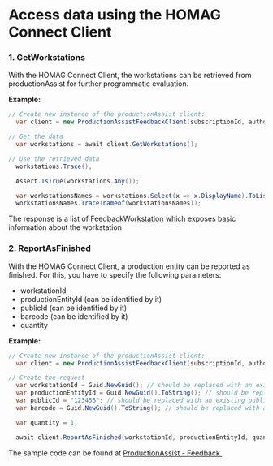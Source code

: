 # Access data using the HOMAG Connect Client

### 1. GetWorkstations
With the HOMAG Connect Client, the workstations can be retrieved from productionAssist for further programmatic evaluation.

<strong>Example:</strong>

```c#
// Create new instance of the productionAssist client:
  var client = new ProductionAssistFeedbackClient(subscriptionId, authorizationKey);

// Get the data
  var workstations = await client.GetWorkstations();

// Use the retrieved data
  workstations.Trace();

  Assert.IsTrue(workstations.Any());

  var workstationsNames = workstations.Select(x => x.DisplayName).ToList();
  workstationsNames.Trace(nameof(workstationsNames));
``` 

The response is a list of [FeedbackWorkstation](../../Contracts/Feedback/FeedbackWorkstation.cs) which exposes basic information about the workstation


### 2. ReportAsFinished
With the HOMAG Connect Client, a production entity can be reported as finished. For this, you have to specify the following parameters:
- workstationId
-  productionEntityId (can be identified by it)
-  publicId (can be identified by it)
-  barcode (can be identified by it)
-  quantity

<strong>Example:</strong>

```c#
// Create new instance of the productionAssist client:
  var client = new ProductionAssistFeedbackClient(subscriptionId, authorizationKey);

// Create the request
  var workstationId = Guid.NewGuid(); // should be replaced with an existing workstationId
  var productionEntityId = Guid.NewGuid().ToString(); // should be replaced with an existing productionEntityId, can be identified by it
  var publicId = "123456"; // should be replaced with an existing public id, can be identified by it
  var barcode = Guid.NewGuid().ToString(); // should be replaced with an existing barcode, can be identified by it

  var quantity = 1;

  await client.ReportAsFinished(workstationId, productionEntityId, quantity, publicId, barcode);
```

The sample code can be found at [ProductionAssist - Feedback ](ProductionAssistFeedbackSamples.cs).
